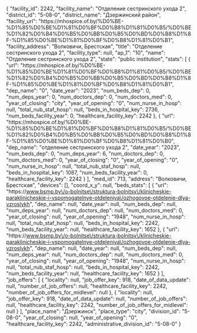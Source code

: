{
    "facility_id": 2242,
    "facility_name": "Отделение сестринского ухода 2",
    "district_id": "5-08-0",
    "district_name": "Дзержинский район",
    "facility_url": "https:\/\/mhospice.of.by\/%D0%BE-%D1%85%D0%BE%D1%81%D0%BF%D0%B8%D1%81%D0%B5\/%D0%BE%D1%82%D0%B4%D0%B5%D0%BB%D0%B5%D0%BD%D0%B8%D1%8F-%D1%85%D0%BE%D1%81%D0%BF%D0%B8%D1%81%D0%B1",
    "facility_address": "Волковичи, Брестская",
    "title": "Отделение сестринского ухода 2",
    "facility_type": null,
    "ap_1": "10",
    "name": "Отделение сестринского ухода 2",
    "state": "public institution",
    "stats": [
        {
            "url": "https:\/\/mhospice.of.by\/%D0%BE-%D1%85%D0%BE%D1%81%D0%BF%D0%B8%D1%81%D0%B5\/%D0%BE%D1%82%D0%B4%D0%B5%D0%BB%D0%B5%D0%BD%D0%B8%D1%8F-%D1%85%D0%BE%D1%81%D0%BF%D0%B8%D1%81%D0%B1",
            "dep_name": "0",
            "date_year": "2023",
            "num_beds_dep": 0,
            "num_deps_year": 0,
            "num_doctors_dep": 0,
            "num_doctors_med": 0,
            "year_of_closing": "city",
            "year_of_opening": "0",
            "num_nurse_in_hosp": null,
            "total_nub_staf_hosp": null,
            "beds_in_hospital_key": 2736,
            "num_beds_facility_year": 0,
            "healthcare_facility_key": 2242
        },
        {
            "url": "https:\/\/mhospice.of.by\/%D0%BE-%D1%85%D0%BE%D1%81%D0%BF%D0%B8%D1%81%D0%B5\/%D0%BE%D1%82%D0%B4%D0%B5%D0%BB%D0%B5%D0%BD%D0%B8%D1%8F-%D1%85%D0%BE%D1%81%D0%BF%D0%B8%D1%81%D0%B0",
            "dep_name": "отделение сестринского ухода 2",
            "date_year": "2023",
            "num_beds_dep": 0,
            "num_deps_year": 6,
            "num_doctors_dep": 0,
            "num_doctors_med": 0,
            "year_of_closing": "0",
            "year_of_opening": "0",
            "num_nurse_in_hosp": null,
            "total_nub_staf_hosp": null,
            "beds_in_hospital_key": 1087,
            "num_beds_facility_year": 0,
            "healthcare_facility_key": 2242
        }
    ],
    "med_id": 713,
    "address": "Волковичи, Брестская",
    "devices": [],
    "coord_x_y": null,
    "beds_stats": [
        {
            "url": "https:\/\/www.bsmp.by\/o-bolnitse\/struktura-bolnitsy\/klinicheskie-paraklinicheskie-i-vspomogatelnye-otdeleniya\/ozhogovoe-otdelenie-dlya-vzroslykh",
            "dep_name": null,
            "date_year": null,
            "num_beds_dep": null,
            "num_deps_year": null,
            "num_doctors_dep": null,
            "num_doctors_med": 0,
            "year_of_closing": null,
            "year_of_opening": "1948",
            "num_nurse_in_hosp": null,
            "total_nub_staf_hosp": null,
            "beds_in_hospital_key": 2242,
            "num_beds_facility_year": null,
            "healthcare_facility_key": 1652
        },
        {
            "url": "https:\/\/www.bsmp.by\/o-bolnitse\/struktura-bolnitsy\/klinicheskie-paraklinicheskie-i-vspomogatelnye-otdeleniya\/ozhogovoe-otdelenie-dlya-vzroslykh",
            "dep_name": null,
            "date_year": null,
            "num_beds_dep": null,
            "num_deps_year": null,
            "num_doctors_dep": null,
            "num_doctors_med": 0,
            "year_of_closing": null,
            "year_of_opening": "1948",
            "num_nurse_in_hosp": null,
            "total_nub_staf_hosp": null,
            "beds_in_hospital_key": 2242,
            "num_beds_facility_year": null,
            "healthcare_facility_key": 1652
        }
    ],
    "job_offers": [
        {
            "locality": null,
            "job_offer_key": 918,
            "date_of_data_update": null,
            "number_of_job_offers": null,
            "healthcare_facility_key": 2242,
            "number_of_job_offers_for_midlevel": null
        },
        {
            "locality": null,
            "job_offer_key": 918,
            "date_of_data_update": null,
            "number_of_job_offers": null,
            "healthcare_facility_key": 2242,
            "number_of_job_offers_for_midlevel": null
        }
    ],
    "place_name": "Дзержинск",
    "place_type": "city",
    "division_id": "5-08-0",
    "year_of_closing": null,
    "year_of_opening": "0",
    "healthcare_facility_key": 2242,
    "administrative_division_id": "5-08-0"
}